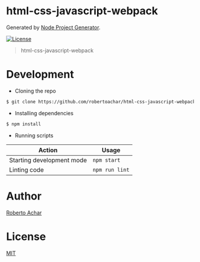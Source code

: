# html-css-javascript-webpack

Generated by [Node Project Generator](https://github.com/robertoachar/generator-node).

[![License][license-badge]][license-url]

> html-css-javascript-webpack

# Development

- Cloning the repo

```bash
$ git clone https://github.com/robertoachar/html-css-javascript-webpack.git
```

- Installing dependencies

```bash
$ npm install
```

- Running scripts

| Action                    | Usage          |
| ------------------------- | -------------- |
| Starting development mode | `npm start`    |
| Linting code              | `npm run lint` |

# Author

[Roberto Achar](https://twitter.com/robertoachar)

# License

[MIT](https://github.com/robertoachar/html-css-javascript-webpack/blob/master/LICENSE)

[license-badge]: https://img.shields.io/github/license/robertoachar/html-css-javascript-webpack.svg
[license-url]: https://opensource.org/licenses/MIT
